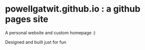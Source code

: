 # powellgatwit.github.io : a github pages site
A personal website and custom homepage :)

Designed and built just for fun